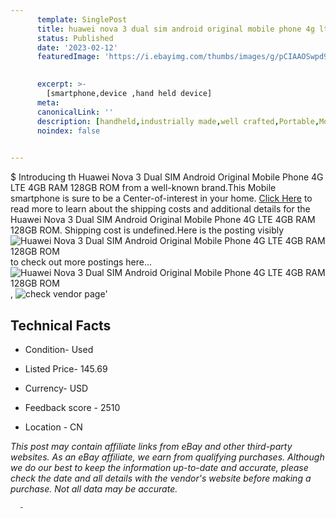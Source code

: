 ```yaml
---
      template: SinglePost
      title: huawei nova 3 dual sim android original mobile phone 4g lte 4gb ram 128gb rom
      status: Published
      date: '2023-02-12'
      featuredImage: 'https://i.ebayimg.com/thumbs/images/g/pCIAAOSwpd9hMdkm/s-l225.jpg'
       

      excerpt: >-
        [smartphone,device ,hand held device]
      meta:
      canonicalLink: ''
      description: [handheld,industrially made,well crafted,Portable,Mobile,Compact,Convenient,Lightweight,Maneuverable,Man-portable,Miniature,Carriable,Hand-held,Light,Holdable,Transportable,Mobile device,Pocket-sized,On-the-go,Wireless,Cordless,Compact size,Convenient size, smartphone,device ,hand held device]
      noindex: false
      

---
```

$
      Introducing th Huawei Nova 3 Dual SIM Android Original Mobile Phone 4G LTE 4GB RAM 128GB ROM from a well-known brand.This Mobile smartphone is sure to be a Center-of-interest in your home. [Click Here](https://www.ebay.com/itm/265566332305?hash=item3dd4fca591%3Ag%3ApCIAAOSwpd9hMdkm&mkevt=1&mkcid=1&mkrid=711-53200-19255-0&campid=%253CePNCampaignId%253E&customid=%253CreferenceId%253E&toolid=10049) to read more to learn about the shipping costs and additional details for the Huawei Nova 3 Dual SIM Android Original Mobile Phone 4G LTE 4GB RAM 128GB ROM. Shipping cost is undefined.Here is the posting visibly ![Huawei Nova 3 Dual SIM Android Original Mobile Phone 4G LTE 4GB RAM 128GB ROM](https://i.ebayimg.com/thumbs/images/g/pCIAAOSwpd9hMdkm/s-l225.jpg) to check out more postings here... ![Huawei Nova 3 Dual SIM Android Original Mobile Phone 4G LTE 4GB RAM 128GB ROM](https://i.ebayimg.com/images/g/pCIAAOSwpd9hMdkm/s-l1200.jpg), ![check vendor page](https://origin-galleryplus.ebayimg.com/ws/web/265566332305_2_0_1/225x225.jpg,https://origin-galleryplus.ebayimg.com/ws/web/265566332305_3_0_1/225x225.jpg,https://origin-galleryplus.ebayimg.com/ws/web/265566332305_4_0_1/225x225.jpg)'

      

 ## Technical Facts 



     
      

 - Condition- Used 


      

 - Listed Price- 145.69 


      

 - Currency- USD 


      

 - Feedback score - 2510 


      

 - Location - CN 


      
      

 *_This post may contain affiliate links from eBay and other third-party websites. As an eBay affiliate, we earn from qualifying purchases. Although we do our best to keep the information up-to-date and accurate, please check the date and all details with the vendor's website before making a purchase. Not all data may be accurate._*




      -
